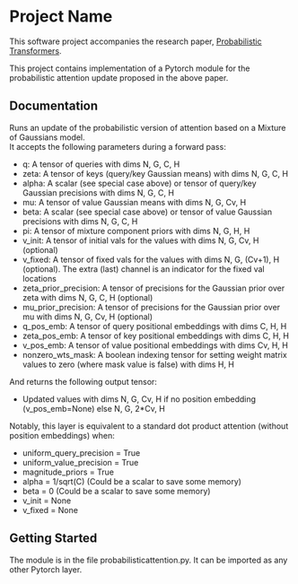 # Project Name

This software project accompanies the research paper, [Probabilistic Transformers](https://arxiv.org/abs/2010.15583).

This project contains implementation of a Pytorch module for the probabilistic attention update proposed in the above paper. 

## Documentation

Runs an update of the probabilistic version of attention based on a Mixture of Gaussians model.  
It accepts the following parameters during a forward pass:  
* q: A tensor of queries with dims N, G, C, H  
* zeta: A tensor of keys (query/key Gaussian means) with dims N, G, C, H  
* alpha: A scalar (see special case above) or tensor of query/key Gaussian precisions with dims N, G, C, H  
* mu: A tensor of value Gaussian means with dims N, G, Cv, H  
* beta: A scalar (see special case above) or tensor of value Gaussian precisions with dims N, G, C, H  
* pi: A tensor of mixture component priors with dims N, G, H, H  
* v_init: A tensor of initial vals for the values with dims N, G, Cv, H (optional)  
* v_fixed: A tensor of fixed vals for the values with dims N, G, (Cv+1), H (optional). The extra (last) channel is an indicator for the fixed val locations  
* zeta_prior_precision: A tensor of precisions for the Gaussian prior over zeta with dims N, G, C, H (optional)  
* mu_prior_precision: A tensor of precisions for the Gaussian prior over mu with dims N, G, Cv, H (optional)  
* q_pos_emb: A tensor of query positional embeddings with dims C, H, H  
* zeta_pos_emb: A tensor of key positional embeddings with dims C, H, H  
* v_pos_emb: A tensor of value positional embeddings with dims Cv, H, H  
* nonzero_wts_mask: A boolean indexing tensor for setting weight matrix values to zero (where mask value is false) with dims H, H  

And returns the following output tensor:   
* Updated values with dims N, G, Cv, H if no position embedding (v_pos_emb=None) else N, G, 2*Cv, H  

Notably, this layer is equivalent to a standard dot product attention (without position embeddings) when:  
* uniform_query_precision = True  
* uniform_value_precision = True  
* magnitude_priors = True  
* alpha = 1/sqrt(C) (Could be a scalar to save some memory)  
* beta = 0 (Could be a scalar to save some memory)  
* v_init = None  
* v_fixed = None  

## Getting Started 

The module is in the file probabilisticattention.py.
It can be imported as any other Pytorch layer.

